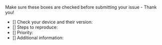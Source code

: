 Make sure these boxes are checked before submitting your issue - Thank you! 

- [] Check your device and their version:
- [] Steps to reproduce:
- [] Priority:
- [] Additional information:
